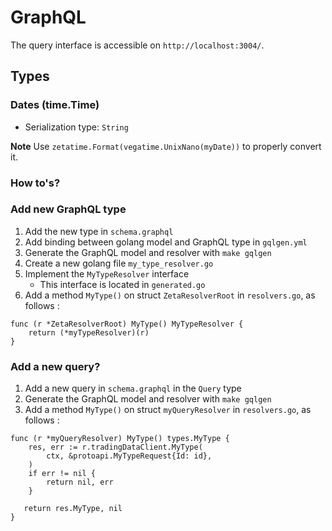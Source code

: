 # GraphQL

The query interface is accessible on `http://localhost:3004/`.

## Types

### Dates (time.Time)
* Serialization type: `String`

**Note**
Use `zetatime.Format(vegatime.UnixNano(myDate))` to properly convert it.

### How to's?

### Add new GraphQL type
1. Add the new type in `schema.graphql`
2. Add binding between golang model and GraphQL type in `gqlgen.yml`
3. Generate the GraphQL model and resolver with `make gqlgen`
4. Create a new golang file `my_type_resolver.go`
5. Implement the `MyTypeResolver` interface
    * This interface is located in `generated.go`
6. Add a method `MyType()` on struct `ZetaResolverRoot` in `resolvers.go`, 
   as follows :

```golang
func (r *ZetaResolverRoot) MyType() MyTypeResolver {
    return (*myTypeResolver)(r)
}
```

### Add a new query?
1. Add a new query in `schema.graphql` in the `Query` type
2. Generate the GraphQL model and resolver with `make gqlgen`
3. Add a method `MyType()` on struct `myQueryResolver` in `resolvers.go`,
   as follows :

```golang
func (r *myQueryResolver) MyType() types.MyType {
	res, err := r.tradingDataClient.MyType(
		ctx, &protoapi.MyTypeRequest{Id: id},
    )
    if err != nil {
   	    return nil, err
    }
   
   return res.MyType, nil
}
```
